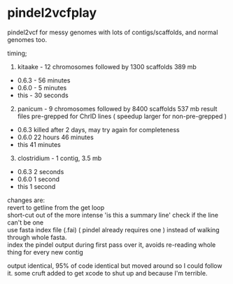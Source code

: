 # pindel2vcfplay

pindel2vcf for messy genomes with lots of contigs/scaffolds, and normal genomes too.

timing;  
1. kitaake - 12 chromosomes followed by 1300 scaffolds 389 mb
*  0.6.3 - 56 minutes   
*  0.6.0 - 5 minutes   
*  this - 30 seconds  

2. panicum - 9 chromosomes followed by 8400 scaffolds  537 mb
   result files pre-grepped for ChrID lines ( speedup larger for non-pre-grepped )
*   0.6.3  killed after 2 days, may try again for completeness
*   0.6.0  22 hours 46 minutes
*   this   41 minutes

3. clostridium - 1 contig, 3.5 mb
* 0.6.3 2 seconds
* 0.6.0 1 second
* this  1 second

changes are:  
revert to getline from the get loop  
short-cut out of the more intense 'is this a summary line' check if the line can't be one  
use fasta index file (.fai) ( pindel already requires one ) instead of walking through whole fasta.  
index the pindel output during first pass over it, avoids re-reading whole thing for every new contig
 
 output identical, 95% of code identical but moved around so I could follow it.
 some cruft added to get xcode to shut up and because I'm terrible.

